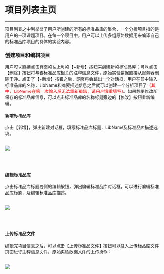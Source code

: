 <!-- 项目管理器 -->

# **项目列表主页**

<hr/>

项目列表之中列举出了用户所创建的所有的标准品库的集合，一个分析项目指的是用户的一项课题项目。在每一个项目中，用户可以上传多组原始数据用来编译自己的标准品库项目的具体的实验内容。

### **创建项目和编辑项目**

用户可以直接点击页面的左上角的【+新增】按钮来创建新的标准品库；可以点击【删除】按钮将与该标准品库相关的注释信息文件，原始实验数据直接从服务器删除干净。点击了【+新增】按钮之后，网页将会跳出一个对话框，用户在其中输入标准品库的名称，LibName和摘要描述信息之后就可以创建一个分析项目了<span style="color: red">（其中，LibName在第一次输入后无法重新编辑，请用户慎重填写）</span>。如果想要修改所保存的标准品库信息，可以点击标准品库的名称标题旁边的【修改】按钮重新编辑。

#### **新增标准品库**
点击【新增】，弹出新建对话框，填写标准品库标题，LibName及标准品库描述选填。 
<br/>
<br/>

![](user-guide/metanno/images/projects-1.png)

<br/>
<br/>

#### **编辑标准品库**
点击标准品库标题右侧的编辑按钮，弹出编辑标准品库对话框，可以进行编辑标准品库标题，及编辑标准品库描述。 
<br/>
<br/>

![](user-guide/metanno/images/projects-2.png)

<br/>
<br/>

#### **上传标准品文件**
编辑完项目信息之后，可以点击【上传标准品文件】按钮可以进入上传标品库文件页面进行注释信息文件，原始实验数据文件的上传操作： 
<br/>
<br/>

![](user-guide/metanno/images/projects-3.png)

<br/>
<br/>

